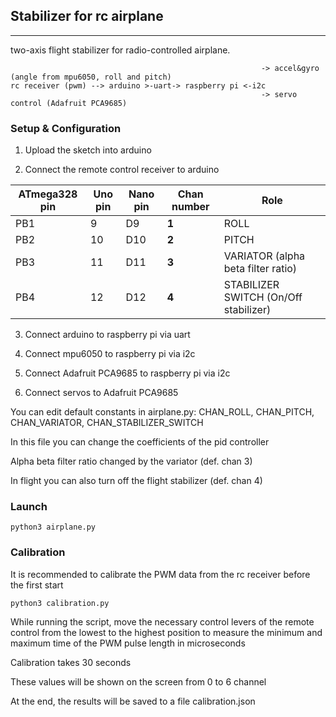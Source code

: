 ## Stabilizer for rc airplane
---
two-axis flight stabilizer for radio-controlled airplane.
```
                                                        -> accel&gyro (angle from mpu6050, roll and pitch) 
rc receiver (pwm) --> arduino >-uart-> raspberry pi <-i2c
                                                        -> servo control (Adafruit PCA9685)
```

### Setup & Configuration

1. Upload the sketch into arduino

2. Connect the remote control receiver to arduino

ATmega328 pin | Uno pin | Nano pin | Chan number | Role
--- | --- | --- | --- | ---
PB1 | 9 | D9 | **1** | ROLL
PB2 | 10 | D10 | **2** | PITCH
PB3 | 11 | D11 | **3** | VARIATOR (alpha beta filter ratio)
PB4 | 12 | D12 | **4** | STABILIZER SWITCH (On/Off stabilizer)

3. Connect arduino to raspberry pi via uart

4. Connect mpu6050 to raspberry pi via i2c

5. Connect Adafruit PCA9685 to raspberry pi via i2c

6. Connect servos to Adafruit PCA9685

You can edit default constants in airplane.py: CHAN_ROLL, CHAN_PITCH, CHAN_VARIATOR, CHAN_STABILIZER_SWITCH

In this file you can change the coefficients of the pid controller

Alpha beta filter ratio changed by the variator (def. chan 3)

In flight you can also turn off the flight stabilizer (def. chan 4)

### Launch

```
python3 airplane.py
```

### Calibration

It is recommended to calibrate the PWM data from the rc receiver before the first start

```
python3 calibration.py
```

While running the script, move the necessary control levers of the remote control from the lowest to the highest position to measure the minimum and maximum time of the PWM pulse length in microseconds

Сalibration takes 30 seconds

These values will be shown on the screen from 0 to 6 channel

At the end, the results will be saved to a file calibration.json
